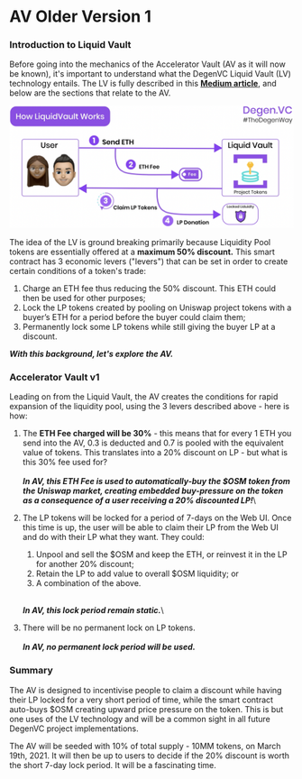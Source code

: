 # AV Older Version 1

### Introduction to Liquid Vault

Before going into the mechanics of the Accelerator Vault (AV as it will now be known), it's important to understand what the DegenVC Liquid Vault (LV) technology entails. The LV is fully described in this [**Medium article**](https://medium.com/degen-vc/liquid-vault-248779b58cfe), and below are the sections that relate to the AV.

![](<../../../.gitbook/assets/image (3).png>)

The idea of the LV is ground breaking primarily because Liquidity Pool tokens are essentially offered at a **maximum 50% discount.** This smart contract has 3 economic levers ("levers") that can be set in order to create certain conditions of a token's trade:

1. Charge an ETH fee thus reducing the 50% discount. This ETH could then be used for other purposes;
2. Lock the LP tokens created by pooling on Uniswap project tokens with a buyer’s ETH for a period before the buyer could claim them;
3. Permanently lock some LP tokens while still giving the buyer LP at a discount.

_**With this background, let's explore the AV.**_

### Accelerator Vault v1

Leading on from the Liquid Vault, the AV creates the conditions for rapid expansion of the liquidity pool, using the 3 levers described above - here is how:

1. The **ETH Fee charged will be 30%** - this means that for every 1 ETH you send into the AV, 0.3 is deducted and 0.7 is pooled with the equivalent value of tokens. This translates into a 20% discount on LP - but what is this 30% fee used for?\
   \
   _**In AV, this ETH Fee is used to automatically-buy the $OSM token from the Uniswap market, creating embedded buy-pressure on the token as a consequence of a user receiving a 20% discounted LP!**_\

2.  The LP tokens will be locked for a period of 7-days on the Web UI. Once this time is up, the user will be able to claim their LP from the Web UI and do with their LP what they want. They could:

    1. Unpool and sell the $OSM and keep the ETH, or reinvest it in the LP for another 20% discount;
    2. Retain the LP to add value to overall $OSM liquidity; or
    3. A combination of the above.&#x20;

    \
    _**In AV, this lock period remain static.**_\

3. There will be no permanent lock on LP tokens.\
   \
   _**In AV, no permanent lock period will be used.**_

### Summary

The AV is designed to incentivise people to claim a discount while having their LP locked for a very short period of time, while the smart contract auto-buys $OSM creating upward price pressure on the token. This is but one uses of the LV technology and will be a common sight in all future DegenVC project implementations. &#x20;

The AV will be seeded with 10% of total supply - 10MM tokens, on March 19th, 2021. It will then be up to users to decide if the 20% discount is worth the short 7-day lock  period. It will be a fascinating time.
